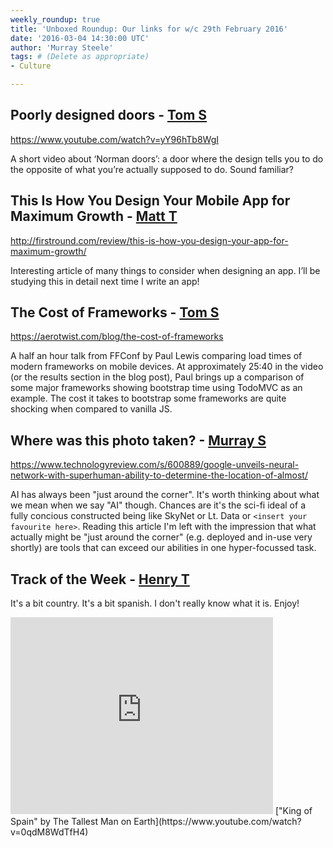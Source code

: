 ```yaml
---
weekly_roundup: true
title: 'Unboxed Roundup: Our links for w/c 29th February 2016'
date: '2016-03-04 14:30:00 UTC'
author: 'Murray Steele'
tags: # (Delete as appropriate)
- Culture

---
```


## Poorly designed doors - [Tom S](/people#tom-sabin)

https://www.youtube.com/watch?v=yY96hTb8WgI

A short video about ‘Norman doors’: a door where the design tells you to do the opposite of what you’re actually supposed to do. Sound familiar?

## This Is How You Design Your Mobile App for Maximum Growth - [Matt T](/people#matt-turrell)

http://firstround.com/review/this-is-how-you-design-your-app-for-maximum-growth/

Interesting article of many things to consider when designing an app. I’ll be studying this in detail next time I write an app!

## The Cost of Frameworks - [Tom S](/people#tom-sabin)

https://aerotwist.com/blog/the-cost-of-frameworks

A half an hour talk from FFConf by Paul Lewis comparing load times of modern frameworks on mobile devices. At approximately 25:40 in the video (or the results section in the blog post), Paul brings up a comparison of some major frameworks showing bootstrap time using TodoMVC as an example. The cost it takes to bootstrap some frameworks are quite shocking when compared to vanilla JS.

## Where was this photo taken? - [Murray S](/people#murray-steele)

https://www.technologyreview.com/s/600889/google-unveils-neural-network-with-superhuman-ability-to-determine-the-location-of-almost/

AI has always been "just around the corner".  It's worth thinking about what we mean when we say "AI" though.  Chances are it's the sci-fi ideal of a fully concious constructed being like SkyNet or Lt. Data or `<insert your favourite here>`.  Reading this article I'm left with the impression that what actually might be "just around the corner" (e.g. deployed and in-use very shortly) are tools that can exceed our abilities in one hyper-focussed task.

## Track of the Week - [Henry T](/people#henry-turner)

It's a bit country. It's a bit spanish. I don't really know what it is. Enjoy!

<iframe width="420" height="315" src="https://www.youtube.com/embed/0qdM8WdTfH4" frameborder="0" allowfullscreen></iframe>
["King of Spain" by The Tallest Man on Earth](https://www.youtube.com/watch?v=0qdM8WdTfH4)
